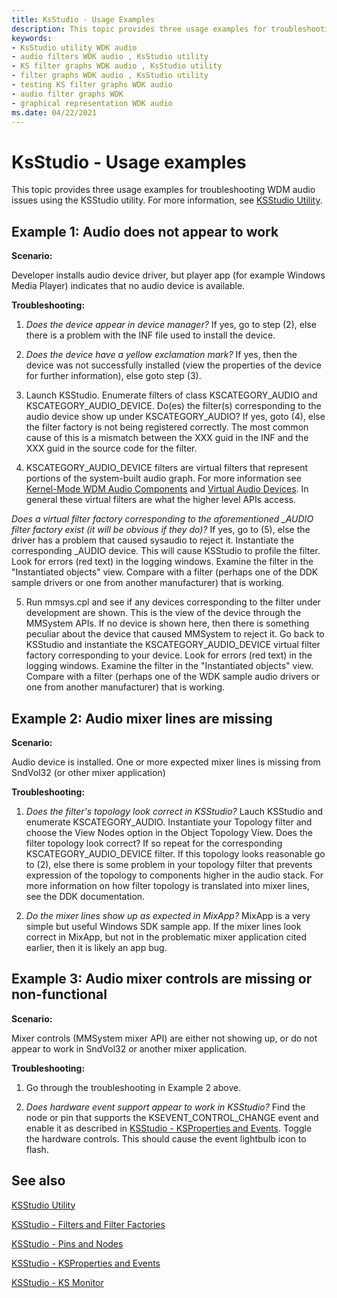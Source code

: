 ```yaml
---
title: KsStudio - Usage Examples
description: This topic provides three usage examples for troubleshooting WDM audio issues using  the KSStudio utility.
keywords:
- KsStudio utility WDK audio
- audio filters WDK audio , KsStudio utility
- KS filter graphs WDK audio , KsStudio utility
- filter graphs WDK audio , KsStudio utility
- testing KS filter graphs WDK audio
- audio filter graphs WDK
- graphical representation WDK audio
ms.date: 04/22/2021
---
```


# KsStudio - Usage examples

This topic provides three usage examples for troubleshooting WDM audio issues using  the KSStudio utility. For more information, see [KSStudio Utility](ksstudio-utility.md).

## Example 1: Audio does not appear to work 

**Scenario:** 

Developer installs audio device driver, but player app (for example Windows Media Player) indicates that no audio device is available. 

**Troubleshooting:** 

1) *Does the device appear in device manager?* If yes, go to step (2), else there is a problem with the INF file used to install the device. 

2) *Does the device have a yellow exclamation mark?* If yes, then the device was not successfully installed (view the properties of the device for further information), else goto step (3). 

3) Launch KSStudio. Enumerate filters of class KSCATEGORY_AUDIO and KSCATEGORY_AUDIO_DEVICE. Do(es) the filter(s) corresponding to the audio device show up under KSCATEGORY_AUDIO? If yes, goto (4), else the filter factory is not being registered correctly. The most common cause of this is a mismatch between the XXX guid in the INF and the XXX guid in the source code for the filter. 

4) KSCATEGORY_AUDIO_DEVICE filters are virtual filters that represent portions of the system-built audio graph. For more information see [Kernel-Mode WDM Audio Components](kernel-mode-wdm-audio-components.md) and [Virtual Audio Devices](virtual-audio-devices.md). In general these virtual filters are what the higher level APIs access. 

*Does a virtual filter factory corresponding to the aforementioned _AUDIO filter factory exist (it will be obvious if they do)?* If yes, go to (5), else the driver has a problem that caused sysaudio to reject it. Instantiate the corresponding _AUDIO device. This will cause KSStudio to profile the filter. Look for errors (red text) in the logging windows. Examine the filter in the "Instantiated objects" view. Compare with a filter (perhaps one of the DDK sample drivers or one from another manufacturer) that is working. 

5) Run mmsys.cpl and see if any devices corresponding to the filter under development are shown. This is the view of the device through the MMSystem APIs. If no device is shown here, then there is something peculiar about the device that caused MMSystem to reject it. Go back to KSStudio and instantiate the KSCATEGORY_AUDIO_DEVICE virtual filter factory corresponding to your device. Look for errors (red text) in the logging windows. Examine the filter in the "Instantiated objects" view. Compare with a filter (perhaps one of the WDK sample audio drivers or one from another manufacturer) that is working. 

## Example 2: Audio mixer lines are missing 

**Scenario:** 

Audio device is installed. One or more expected mixer lines is missing from SndVol32 (or other mixer application) 

**Troubleshooting:** 

1) *Does the filter's topology look correct in KSStudio?* Lauch KSStudio and enumerate KSCATEGORY_AUDIO. Instantiate your Topology filter and choose the View Nodes option in the Object Topology View. Does the filter topology look correct? If so repeat for the corresponding KSCATEGORY_AUDIO_DEVICE filter. If this topology looks reasonable go to (2), else there is some problem in your topology filter that prevents expression of the topology to components higher in the audio stack. For more information on how filter topology is translated into mixer lines, see the DDK documentation. 

2) *Do the mixer lines show up as expected in MixApp?* MixApp is a very simple but useful Windows SDK sample app. If the mixer lines look correct in MixApp, but not in the problematic mixer application cited earlier, then it is likely an app bug. 

## Example 3: Audio mixer controls are missing or non-functional 

**Scenario:** 

Mixer controls (MMSystem mixer API) are either not showing up, or do not appear to work in SndVol32 or another mixer application. 

**Troubleshooting:** 

1) Go through the troubleshooting in Example 2 above. 

2) *Does hardware event support appear to work in KSStudio?* Find the node or pin that supports the KSEVENT_CONTROL_CHANGE event and enable it as described in [KSStudio - KSProperties and Events](ksstudio-utility-ksproperties-and-events.md). Toggle the hardware controls. This should cause the event lightbulb icon to flash. 


## See also

[KSStudio Utility](ksstudio-utility.md)

[KSStudio - Filters and Filter Factories](ksstudio-utility-filters-and-filter-factories.md)

[KSStudio - Pins and Nodes](ksstudio-utility-pins-and-nodes.md)

[KSStudio - KSProperties and Events](ksstudio-utility-ksproperties-and-events.md)

[KSStudio - KS Monitor](ksstudio-utility-ks-monitor.md)

 




